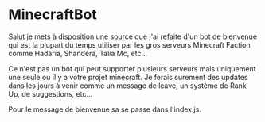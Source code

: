 # MinecraftBot
Salut je mets à disposition une source que j'ai refaite d'un bot de bienvenue qui est la plupart du temps utiliser par les gros serveurs Minecraft Faction comme Hadaria, Shandera, Talia Mc, etc...

Ce n'est pas un bot qui peut supporter plusieurs serveurs mais uniquement une seule ou il y a votre projet minecraft.
Je ferais surement des updates dans les jours à venir comme un message de leave, un système de Rank Up, de suggestions, etc...

Pour le message de bienvenue sa se passe dans l'index.js.

